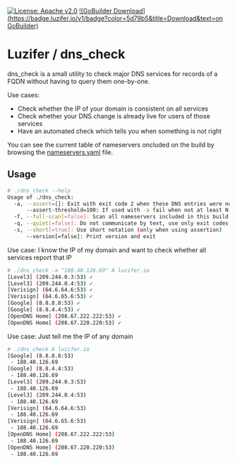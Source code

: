 [![License: Apache v2.0](https://badge.luzifer.io/v1/badge?color=5d79b5&title=license&text=Apache+v2.0)](http://www.apache.org/licenses/LICENSE-2.0)
[![GoBuilder Download](https://badge.luzifer.io/v1/badge?color=5d79b5&title=Download&text=on GoBuilder)](https://gobuilder.me/github.com/Luzifer/dns\_check)

# Luzifer / dns\_check

dns\_check is a small utility to check major DNS services for records of a FQDN without having to query them one-by-one.

Use cases:

- Check whether the IP of your domain is consistent on all services
- Check whether your DNS change is already live for users of those services
- Have an automated check which tells you when something is not right

You can see the current table of nameservers oncluded on the build by browsing the [nameservers.yaml](nameservers.yaml) file.

## Usage

```bash
# ./dns_check --help
Usage of ./dns_check:
  -a, --assert=[]: Exit with exit code 2 when these DNS entries were not found
      --assert-threshold=100: If used with -a fail when not at least N percent of the nameservers had the expected result
  -f, --full-scan[=false]: Scan all nameservers included in this build
  -q, --quiet[=false]: Do not communicate by text, use only exit codes
  -s, --short[=true]: Use short notation (only when using assertion)
      --version[=false]: Print version and exit
```

Use case: I know the IP of my domain and want to check whether all services report that IP

```bash
# ./dns_check -a "188.40.126.69" A luzifer.io
[Level3] (209.244.0.3:53) ✓
[Level3] (209.244.0.4:53) ✓
[Verisign] (64.6.64.6:53) ✓
[Verisign] (64.6.65.6:53) ✓
[Google] (8.8.8.8:53) ✓
[Google] (8.8.4.4:53) ✓
[OpenDNS Home] (208.67.222.222:53) ✓
[OpenDNS Home] (208.67.220.220:53) ✓
```

Use case: Just tell me the IP of any domain

```bash
# ./dns_check A luzifer.io
[Google] (8.8.8.8:53)
 - 188.40.126.69
[Google] (8.8.4.4:53)
 - 188.40.126.69
[Level3] (209.244.0.3:53)
 - 188.40.126.69
[Level3] (209.244.0.4:53)
 - 188.40.126.69
[Verisign] (64.6.64.6:53)
 - 188.40.126.69
[Verisign] (64.6.65.6:53)
 - 188.40.126.69
[OpenDNS Home] (208.67.222.222:53)
 - 188.40.126.69
[OpenDNS Home] (208.67.220.220:53)
 - 188.40.126.69
```
